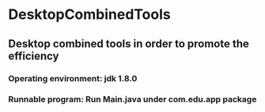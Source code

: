 # DesktopCombinedTools
## Desktop combined tools in order to promote the efficiency

### Operating environment: jdk 1.8.0
### Runnable program: Run Main.java under com.edu.app package
